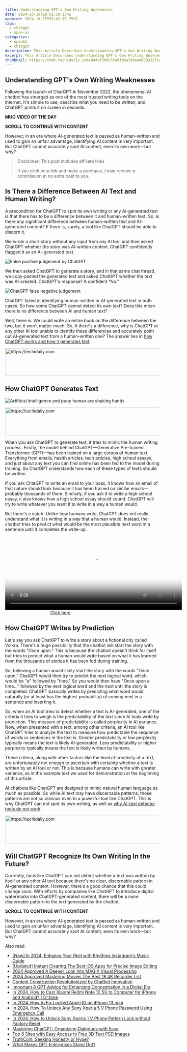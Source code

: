 ```yaml
---
title: Understanding GPT's Own Writing Weaknesses
date: 2024-10-10T19:01:50.154Z
updated: 2024-10-15T03:42:15.750Z
tags:
  - chatgpt
  - open-ai
categories:
  - openAI
  - chatgpt
description: This Article Describes Understanding GPT's Own Writing Weaknesses
excerpt: This Article Describes Understanding GPT's Own Writing Weaknesses
thumbnail: https://thmb.techidaily.com/0446f5b055fa9f04a308ea9069332fcaf65671fcf6c4c7082a33e015e1fff246.jpg
---
```


## Understanding GPT's Own Writing Weaknesses

 Following the launch of ChatGPT in November 2022, the phenomenal AI chatbot has emerged as one of the most trusted writing tools on the internet. It's simple to use; describe what you need to be written, and ChatGPT prints it on screen in seconds.

**MUO VIDEO OF THE DAY**

**SCROLL TO CONTINUE WITH CONTENT**

 However, in an era where AI-generated text is passed as human-written and used to gain an unfair advantage, identifying AI content is very important. But ChatGPT cannot accurately spot AI content, even its own work—but why?

>  Disclaimer: This post includes affiliate links
>
>  If you click on a link and make a purchase, I may receive a commission at no extra cost to you.
>

## Is There a Difference Between AI Text and Human Writing?

 A precondition for ChatGPT to spot its own writing or any AI-generated text is that there has to be a difference between it and human-written text. So, is there any significant difference between human-written text and AI-generated content? If there is, surely, a tool like ChatGPT should be able to discern it.

 We wrote a short story without any input from any AI tool and then asked ChatGPT whether the story was AI-written content. ChatGPT confidently flagged it as an AI-generated text.

![False positive judgement by ChatGPT](https://static1.makeuseofimages.com/wordpress/wp-content/uploads/2023/06/false-positive-judgement-by-chatgpt.jpg)

 We then asked ChatGPT to generate a story, and in that same chat thread, we copy-pasted the generated text and asked ChatGPT whether the text was AI-created. ChatGPT's response? A confident "No."

![ChatGPT false negative judgement](https://static1.makeuseofimages.com/wordpress/wp-content/uploads/2023/06/chatgpt-false-negative-judgement.jpg)

 ChatGPT failed at identifying human-written or AI-generated text in both cases. So how come ChatGPT cannot detect its own text? Does this mean there is no difference between AI and human text?

 Well, there is. We could write an entire book on the difference between the two, but it won't matter much. So, if there's a difference, why is ChatGPT or any other AI tool unable to identify these differences and accurately point out AI-generated text from a human-written one? The answer lies in [how ChatGPT works and how it generates text](http://www.makeuseof.com/how-does-chatgpt-work/).

<!-- affiliate ads begin -->
<a href="https://ephamedtechinc.pxf.io/c/5597632/2136626/26400" target="_top" id="2136626">
  <img src="//a.impactradius-go.com/display-ad/26400-2136626" border="0" alt="https://techidaily.com" width="728" height="90"/>
</a>
<img height="0" width="0" src="https://ephamedtechinc.pxf.io/i/5597632/2136626/26400" style="position:absolute;visibility:hidden;" border="0" />
<!-- affiliate ads end -->

## How ChatGPT Generates Text

![Artificial intelligence and puny human are shaking hands](https://static1.makeuseofimages.com/wordpress/wp-content/uploads/2023/03/the-power-of-ai.jpg)

<!-- affiliate ads begin -->
<a href="https://aligracehair.sjv.io/c/5597632/1886048/19272" target="_top" id="1886048">
  <img src="//a.impactradius-go.com/display-ad/19272-1886048" border="0" alt="https://techidaily.com" width="728" height="90"/>
</a>
<img height="0" width="0" src="https://aligracehair.sjv.io/i/5597632/1886048/19272" style="position:absolute;visibility:hidden;" border="0" />
<!-- affiliate ads end -->

 When you ask ChatGPT to generate text, it tries to mimic the human writing process. Firstly, the model behind ChatGPT—Generative Pre-trained Transformer (GPT)—has been trained on a large corpus of human text. Everything from emails, health articles, tech articles, high school essays, and just about any text you can find online has been fed to the model during training. So ChatGPT understands how each of these types of texts should be written.

 If you ask ChatGPT to write an email to your boss, it knows how an email of that nature should look because it has been trained on similar emails—probably thousands of them. Similarly, if you ask it to write a high school essay, it also knows how a high school essay should sound. ChatGPT will try to write whatever you want it to write in a way a human would.

 But there's a catch. Unlike how humans write, ChatGPT does not really understand what it is writing in a way that a human would. Instead, the chatbot tries to predict what would be the most plausible next word in a sentence until it completes the write-up.

<!-- affiliate ads begin -->
<span id="1982461">
					<video width="576" height="240" style="cursor:pointer"
           poster="//a.impactradius-go.com/display-clicktoplayimage/1982461.png"
           onclick="if(!this.playClicked){this.play();this.setAttribute('controls',true);this.playClicked=true;}">
	   <source src="//a.impactradius-go.com/display-ad/22993-1982461">
	   <img src="//a.impactradius-go.com/display-clicktoplayimage/1982461.png" style="border: none; height: 100%; width: 100%; object-fit: contain">
	</video>
	<div style="width:360px;text-align:center"><a href="javascript:window.open(decodeURIComponent('https%3A%2F%2Fhomestyler.sjv.io%2Fc%2F5597632%2F1982461%2F22993'), '_blank');void(0);">Click here</a></div>
</span>
<img height="0" width="0" src="https://imp.pxf.io/i/5597632/1982461/22993" style="position:absolute;visibility:hidden;" border="0" />
<!-- affiliate ads end -->

## How ChatGPT Writes by Prediction

 Let's say you ask ChatGPT to write a story about a fictional city called Volkra. There's a huge possibility that the chatbot will start the story with the words "Once upon." This is because the chatbot doesn't think for itself but tries to predict what a human would write based on what it has learned from the thousands of stories it has been fed during training.

 So, believing a human would likely start the story with the words "Once upon," ChatGPT would then try to predict the next logical word, which would be "a" followed by "time." So you would then have "Once upon a time..." followed by the next logical word and the next until the story is completed. ChatGPT basically writes by predicting what word would naturally (or at least has the highest probability) of coming next in a sentence and inserting it.

 So, when an AI tool tries to detect whether a text is AI-generated, one of the criteria it tries to weigh is the predictability of the text since AI tools write by prediction. This measure of predictability is called perplexity in AI parlance. Now, when presented with a text, among other criteria, an AI tool like ChatGPT tries to analyze the text to measure how predictable the sequence of words or sentences in the text is. Greater predictability or low perplexity typically means the text is likely AI-generated. Less predictability or higher perplexity typically means the text is likely written by humans.

 These criteria, along with other factors like the level of creativity of a text, are unfortunately not enough to ascertain with certainty whether a text is written by an AI tool or not. This is because humans can write with greater variance, as in the example text we used for demonstration at the beginning of this article.

 AI chatbots like ChatGPT are designed to mimic natural human language as much as possible. So while AI text may have discernable patterns, those patterns are not so obvious even to a powerful tool like ChatGPT. This is why ChatGPT can not spot its own writing, as well as [why AI-text detector tools do not work](https://www.makeuseof.com/ai-content-detectors-dont-work/).

<!-- affiliate ads begin -->
<a href="https://appsumo.8odi.net/c/5597632/2043593/7443" target="_top" id="2043593">
  <img src="//a.impactradius-go.com/display-ad/7443-2043593" border="0" alt="https://techidaily.com" width="728" height="90"/>
</a>
<img height="0" width="0" src="https://appsumo.8odi.net/i/5597632/2043593/7443" style="position:absolute;visibility:hidden;" border="0" />
<!-- affiliate ads end -->

## Will ChatGPT Recognize Its Own Writing In the Future?

 Currently, tools like ChatGPT can not detect whether a text was written by itself or any other AI tool because there's no clear, discernable pattern in AI-generated content. However, there's a good chance that this could change soon. With efforts by companies like ChatGPT to introduce digital watermarks into ChatGPT-generated content, there will be a more discernable pattern to the text generated by the chatbot.

**SCROLL TO CONTINUE WITH CONTENT**

 However, in an era where AI-generated text is passed as human-written and used to gain an unfair advantage, identifying AI content is very important. But ChatGPT cannot accurately spot AI content, even its own work—but why?

<ins class="adsbygoogle"
     style="display:block"
     data-ad-format="autorelaxed"
     data-ad-client="ca-pub-7571918770474297"
     data-ad-slot="1223367746"></ins>

<ins class="adsbygoogle"
     style="display:block"
     data-ad-client="ca-pub-7571918770474297"
     data-ad-slot="8358498916"
     data-ad-format="auto"
     data-full-width-responsive="true"></ins>

<span class="atpl-alsoreadstyle">Also read:</span>
<div><ul>
<li><a href="https://instagram-video-recordings.techidaily.com/new-in-2024-enhance-your-reel-with-rhythms-instagrams-music-guide/"><u>[New] In 2024, Enhance Your Reel with Rhythms Instagram's Music Guide</u></a></li>
<li><a href="https://extra-approaches.techidaily.com/updated-instant-clearing-the-best-ios-apps-for-precise-image-editing/"><u>[Updated] Instant Clearing The Best iOS Apps for Precise Image Editing</u></a></li>
<li><a href="https://extra-information.techidaily.com/2024-approved-a-deeper-look-into-magix-visual-processing/"><u>2024 Approved A Deeper Look Into MAGIX Visual Processing</u></a></li>
<li><a href="https://vp-tips.techidaily.com/2024-approved-mastering-movies-the-best-18-4k-recorder-list/"><u>2024 Approved Mastering Movies The Best 18 4K Recorder List</u></a></li>
<li><a href="https://tech-savvy.techidaily.com/content-construction-revolutionized-by-chatbot-innovation/"><u>Content Construction Revolutionized by Chatbot Innovation</u></a></li>
<li><a href="https://tech-savvy.techidaily.com/important-8-gpt-advice-for-enhancing-concentration-in-a-digital-era/"><u>Important 8 GPT Advice for Enhancing Concentration in a Digital Era</u></a></li>
<li><a href="https://screen-mirror.techidaily.com/in-2024-how-to-cast-xiaomi-redmi-note-13-5g-to-computer-for-iphone-and-android-drfone-by-drfone-android/"><u>In 2024, How to Cast Xiaomi Redmi Note 13 5G to Computer for iPhone and Android? | Dr.fone</u></a></li>
<li><a href="https://apple-account.techidaily.com/in-2024-how-to-fix-locked-apple-id-on-iphone-13-mini-by-drfone-ios/"><u>In 2024, How to Fix Locked Apple ID on iPhone 13 mini</u></a></li>
<li><a href="https://android-unlock.techidaily.com/in-2024-how-to-unlock-any-sony-xperia-5-v-phone-password-using-emergency-call-by-drfone-android/"><u>In 2024, How To Unlock Any Sony Xperia 5 V Phone Password Using Emergency Call</u></a></li>
<li><a href="https://android-unlock.techidaily.com/in-2024-how-to-unlock-sony-xperia-1-v-phone-pattern-lock-without-factory-reset-by-drfone-android/"><u>In 2024, How to Unlock Sony Xperia 1 V Phone Pattern Lock without Factory Reset</u></a></li>
<li><a href="https://tech-savvy.techidaily.com/mastering-chatgpt-organizing-dialogues-with-ease/"><u>Mastering ChatGPT: Organizing Dialogues with Ease</u></a></li>
<li><a href="https://extra-resources.techidaily.com/top-8-sites-with-easy-access-to-free-3d-text-psd-images/"><u>Top 8 Sites with Easy Access to Free 3D Text PSD Images</u></a></li>
<li><a href="https://tech-savvy.techidaily.com/truthcoin-seeking-honesty-or-hype/"><u>TruthCoin: Seeking Honesty or Hype?</u></a></li>
<li><a href="https://tech-savvy.techidaily.com/what-makes-gpt-enterprises-stand-out/"><u>What Makes GPT Enterprises Stand Out?</u></a></li>
</ul></div>

